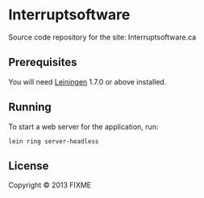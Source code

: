 # Interruptsoftware

Source code repository for the site: Interruptsoftware.ca

## Prerequisites

You will need [Leiningen][1] 1.7.0 or above installed.

[1]: https://github.com/technomancy/leiningen

## Running

To start a web server for the application, run:

    lein ring server-headless

## License

Copyright © 2013 FIXME
